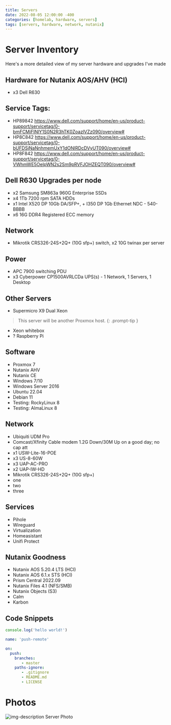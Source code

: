 ```yaml
---
title: Servers
date: 2022-08-05 12:00:00 -400
categories: [homelab, hardware, servers]
tags: [servers, hardware, network, nutanix]
---
```


# Server Inventory

Here's a more detailed view of my server hardware and upgrades I've made

## Hardware for Nutanix AOS/AHV (HCI)
* x3 Dell R630

## Service Tags:
* HP89842 https://www.dell.com/support/home/en-us/product-support/servicetag/0-bmFCMjFINlY1S0N2R3hTK0ZoazlVZz090/overview#
* HP8C842 https://www.dell.com/support/home/en-us/product-support/servicetag/0-bUFDSjNaNnhmemUxY1dONlRDcDVyUT090/overview#
* HP8F842 https://www.dell.com/support/home/en-us/product-support/servicetag/0-VWhmWE5OelpWN2s2Sm9pRVFJOHZEQT090/overview#

## Dell R630 Upgrades per node
* x2 Samsung SM863a 960G Enterprise SSDs
* x4 1Tb 7200 rpm SATA HDDs
* x1 Intel X520 DP 10Gb DA/SFP+, + I350 DP 1Gb Ethernet NDC - 540-BBBB
* x6 16G DDR4 Registered ECC memory 

## Network
* Mikrotik CRS326-24S+2Q+ (10G sfp+) switch, x2 10G twinax per server

## Power
* APC 7900 switching PDU
* x3 Cyberpower CP1500AVRLCDa UPS(s) - 1 Network, 1 Servers, 1 Desktop

## Other Servers
* Supermicro X9 Dual Xeon
> This server will be another Proxmox host.
{: .prompt-tip }

* Xeon whitebox
* ? Raspberry Pi

## Software
* Proxmox 7
* Nutanix AHV
* Nutanix CE
* Windows 7/10
* Windows Server 2016
* Ubuntu 22.04
* Debian 11
* Testing: RockyLinux 8
* Testing: AlmaLinux 8

## Network
* Ubiquiti UDM Pro
* Comcast/Xfinity Cable modem 1.2G Down/30M Up on a good day; no cap att
* x1 USW-Lite-16-POE
* x3 US-8-60W
* x3 UAP-AC-PRO
* x2 UAP-IW-HD
* Mikrotik CRS326-24S+2Q+ (10G sfp+)
* one
* two
* three

## Services
* Pihole
* Wireguard
* Virtualization
* Homeasistant
* Unifi Protect

## Nutanix Goodness
* Nutanix AOS 5.20.4 LTS (HCI)
* Nutanix AOS 6.1.x STS (HCI)
* Prism Central 2022.09
* Nutanix Files 4.1 (NFS/SMB)
* Nutanix Objects (S3)
* Calm
* Karbon

## Code Snippets
```javascript
console.log('hello world!')
```

```yml
name: 'push-remote'

on:
  push:
    branches:
       - master
    paths-ignore:
       - .gitignore
       - README.md
       - LICENSE
```

# Photos

![img-description](https://images.pexels.com/photos/1148820/pexels-photo-1148820.jpeg?auto=compress&cs=tinysrgb&w=800) Server Photo
